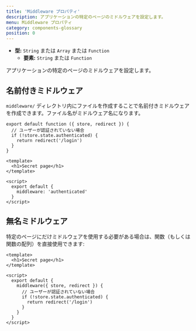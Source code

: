 ```yaml
---
title: 'Middleware プロパティ'
description: アプリケーションの特定のページのミドルウェアを設定します。
menu: Middleware プロパティ
category: components-glossary
position: 0
---
```


- **型:** `String` または `Array` または `Function`
  - **要素:** `String` または `Function`

アプリケーションの特定のページのミドルウェアを設定します。

## 名前付きミドルウェア

`middleware/` ディレクトリ内にファイルを作成することで名前付きミドルウェアを作成できます。ファイル名がミドルウェア名になります。

```js{}[middleware/authenticated.js]
export default function ({ store, redirect }) {
  // ユーザーが認証されていない場合
  if (!store.state.authenticated) {
    return redirect('/login')
  }
}
```

```html{}[pages/secret.vue]
<template>
  <h1>Secret page</h1>
</template>

<script>
  export default {
    middleware: 'authenticated'
  }
</script>
```

## 無名ミドルウェア

特定のページにだけミドルウェアを使用する必要がある場合は、関数（もしくは関数の配列）を直接使用できます:

```html{}[pages/secret.vue]
<template>
  <h1>Secret page</h1>
</template>

<script>
  export default {
    middleware({ store, redirect }) {
      // ユーザーが認証されていない場合
      if (!store.state.authenticated) {
        return redirect('/login')
      }
    }
  }
</script>
```
